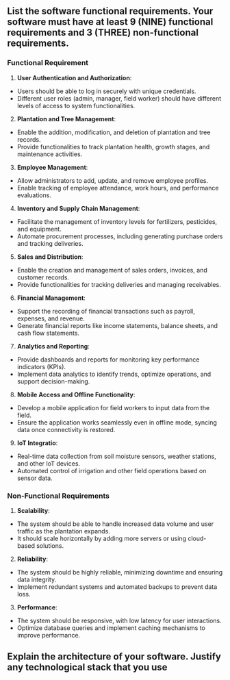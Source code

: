 ## List the software functional requirements. Your software must have at least 9 (NINE) functional requirements and 3 (THREE) non-functional requirements. 

### Functional Requirement
1.	**User Authentication and Authorization**:
*	Users should be able to log in securely with unique credentials.
*	Different user roles (admin, manager, field worker) should have different levels of access to system functionalities.

2.	**Plantation and Tree Management**:
*	Enable the addition, modification, and deletion of plantation and tree records.
*	Provide functionalities to track plantation health, growth stages, and maintenance activities.

3.	**Employee Management**:
*	Allow administrators to add, update, and remove employee profiles.
*	Enable tracking of employee attendance, work hours, and performance evaluations.

4.	**Inventory and Supply Chain Management**:
*	Facilitate the management of inventory levels for fertilizers, pesticides, and equipment.
*	Automate procurement processes, including generating purchase orders and tracking deliveries.

5.	**Sales and Distribution**:
*	Enable the creation and management of sales orders, invoices, and customer records.
*	Provide functionalities for tracking deliveries and managing receivables.

6.	**Financial Management**:
*	Support the recording of financial transactions such as payroll, expenses, and revenue.
*	Generate financial reports like income statements, balance sheets, and cash flow statements.

7.	**Analytics and Reporting**:
*	Provide dashboards and reports for monitoring key performance indicators (KPIs).
*	Implement data analytics to identify trends, optimize operations, and support decision-making.

8.	**Mobile Access and Offline Functionality**:
*	Develop a mobile application for field workers to input data from the field.
*	Ensure the application works seamlessly even in offline mode, syncing data once connectivity is restored.

9.	**IoT Integratio**:
*	Real-time data collection from soil moisture sensors, weather stations, and other IoT devices.
*	Automated control of irrigation and other field operations based on sensor data.

### Non-Functional Requirements
1.	**Scalability**:
*	The system should be able to handle increased data volume and user traffic as the plantation expands.
*	It should scale horizontally by adding more servers or using cloud-based solutions.

2.	**Reliability**:
*	The system should be highly reliable, minimizing downtime and ensuring data integrity.
*	Implement redundant systems and automated backups to prevent data loss.

3.	**Performance**:
*	The system should be responsive, with low latency for user interactions.
*	Optimize database queries and implement caching mechanisms to improve performance.

## Explain the architecture of your software. Justify any technological stack that you use


